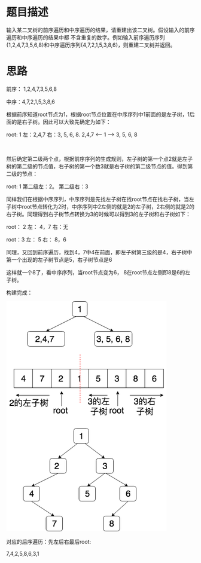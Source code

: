 # 题目描述

输入某二叉树的前序遍历和中序遍历的结果，请重建出该二叉树。假设输入的前序遍历和中序遍历的结果中都
不含重复的数字。例如输入前序遍历序列{1,2,4,7,3,5,6,8}和中序遍历序列{4,7,2,1,5,3,8,6}，则重建二叉树并返回。

# 思路

前序： 1,2,4,7,3,5,6,8

中序：4,7,2,1,5,3,8,6



根据前序知道root节点为1，根据root节点位置在中序序列中1前面的是左子树，1后面的是右子树。因此可以大致先确定为如下：

root: 1   左：2,4,7   右：3, 5, 6, 8.                  2,4,7  <--   1  --> 3, 5, 6, 8

​           

  

然后确定第二级两个点，根据前序序列的生成规则，左子树的第一个点2就是左子树的第二级的节点值，右子树的第一个数3就是右子树的第二级节点的值。得到第二级的节点：

root: 1  第二级左：2。 第二级右：3

同样我们在根据中序序列，中序序列是先找左子树在找root节点在找右子树，当左子树中root节点转化为2时，中序序列中2左侧的就是2的左子树，2右侧的就是2的右子树。同理得到右子树节点转换为3的时候可以得到3的左子树和右子树如下：

root： 2   左： 4，7     右：无

root：3    左： 5           右： 8，6



同理，又回到前序遍历，找到4，7中4在前面，即左子树第三级的是4，右子树中第一个出现的左子树节点是5，右子树节点是6



这样就一个8了，看中序序列，当root节点变为6， 8在root节点左侧即8是6的左子树。

构建完成：

![重建二叉树](https://github.com/duanyzhi/LeetCode_with_Python/blob/master/%E9%87%8D%E5%BB%BA%E4%BA%8C%E5%8F%89%E6%A0%91/%E9%87%8D%E5%BB%BA%E4%BA%8C%E5%8F%89%E6%A0%91.png)

对应的后序遍历：先左后右最后root:

7,4,2,5,8,6,3,1
